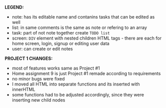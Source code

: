 
**LEGEND:**
* note: has its editable name and contanins tasks that can be edited as well
* list: in same comments is the same as note or refering to an array
* task: part of not note together create `TODO list`
* screen: `DIV` element with nested children HTML tags - there are each for home screen, login, signup or editing user data
* user: can create or edit notes


**PROJECT 1 CHANGES:**
- most of features works same as Project #1
- Home assignment 9 is just Project #1 remade according to requirements
- no minor bugs were fixed
- I moved all HTML into separate functions and its inserted with innerHTML
- some functions had to be adjusted accordingly, since they were inserting new child nodes